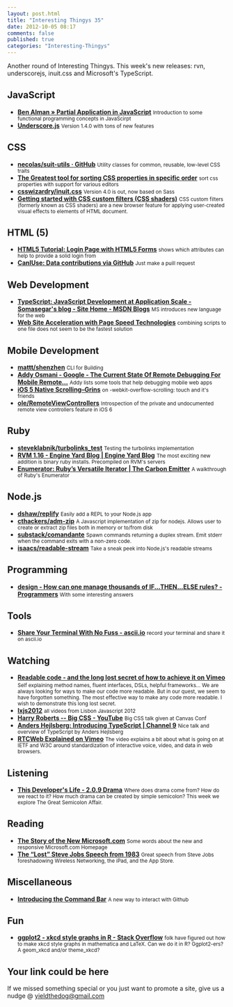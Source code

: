 ```yaml
--- 
layout: post.html 
title: "Interesting Thingys 35" 
date: 2012-10-05 08:17 
comments: false 
published: true 
categories: "Interesting-Thingys" 
--- 
```

Another round of Interesting Thingys. This week's new releases: rvn, underscorejs, inuit.css and Microsoft's TypeScript.

<!-- More -->

## JavaScript

- **[Ben Alman » Partial Application in JavaScript](http://benalman.com/news/2012/09/partial-application-in-javascript/)**
    <small>Introduction to some functional programming concepts in JavaScirpt</small>
- **[Underscore.js](http://underscorejs.org/#changelog)**
    <small>Version 1.4.0 with tons of new features</small>
 
## CSS

- **[necolas/suit-utils · GitHub](https://github.com/necolas/suit-utils)**
    <small>Utility classes for common, reusable, low-level CSS traits</small>
- **[The Greatest tool for sorting CSS properties in specific order](http://csscomb.com/)**
    <small>sort css properties with support for various editors</small>
- **[csswizardry/inuit.css](https://github.com/csswizardry/inuit.css)**
    <small>Version 4.0 is out, now based on Sass</small>
- **[Getting started with CSS custom filters (CSS shaders)](http://alteredqualia.com/css-shaders/article/)**
    <small>CSS custom filters (formerly known as CSS shaders) are a new browser feature for applying user-created visual effects to elements of HTML document.</small>
 
## HTML (5)

- **[HTML5 Tutorial: Login Page with HTML5 Forms](http://www.hongkiat.com/blog/html5-loginpage/)**
    <small>shows which attributes can help to provide a solid login from</small>
- **[CanIUse: Data contributions via GitHub](http://caniuse.com/feed/136)**
    <small>Just make a puill request</small>
 
## Web Development

- **[TypeScript: JavaScript Development at Application Scale - Somasegar's blog - Site Home - MSDN Blogs](http://blogs.msdn.com/b/somasegar/archive/2012/10/01/typescript-javascript-development-at-application-scale.aspx)**
    <small>MS introduces new language for the web</small>
- **[Web Site Acceleration with Page Speed Technologies](http://pagespeed-velocity2011.appspot.com/#1)**
    <small>combining scripts to one file does not seem to be the fastest solution</small>
 
## Mobile Development

- **[mattt/shenzhen](https://github.com/mattt/shenzhen)**
    <small>CLI for Building </small>
- **[Addy Osmani - Google - The Current State Of Remote Debugging For Mobile Remote…](https://plus.google.com/u/0/115133653231679625609/posts/Px3bQdQ2HDu)**
    <small>Addy lists some tools that help debugging mobile web apps</small>
- **[iOS 5 Native Scrolling–Grins](http://cantina.co/2012/03/06/ios-5-native-scrolling-grins-and-gothcas/)**
    <small>on -webkit-overflow-scrolling: touch and it's friends</small>
- **[ole/RemoteViewControllers](https://github.com/ole/RemoteViewControllers)**
    <small>Introspection of the private and undocumented remote view controllers feature in iOS 6</small>
 
## Ruby

- **[steveklabnik/turbolinks_test](https://github.com/steveklabnik/turbolinks_test)**
    <small>Testing the turbolinks implementation</small>
- **[RVM 1.16 - Engine Yard Blog | Engine Yard Blog](http://www.engineyard.com/blog/2012/rvm-1-16/)**
    <small>The most exciting new addition is binary ruby installs. Precompiled on RVM's servers</small>
- **[Enumerator: Ruby’s Versatile Iterator | The Carbon Emitter](http://blog.carbonfive.com/2012/10/02/enumerator-rubys-versatile-iterator/)**
    <small>A walkthrough of Ruby's Enumerator</small>
 
## Node.js

- **[dshaw/replify](https://github.com/dshaw/replify)**
    <small>Easily add a REPL to your Node.js app</small>
- **[cthackers/adm-zip](https://github.com/cthackers/adm-zip)**
    <small>A Javascript implementation of zip for nodejs. Allows user to create or extract zip files both in memory or to/from disk </small>
- **[substack/comandante](https://github.com/substack/comandante)**
    <small>Spawn commands returning a duplex stream. Emit stderr when the command exits with a non-zero code. </small>
- **[isaacs/readable-stream](https://github.com/isaacs/readable-stream)**
    <small>Take a sneak peek into Node.js's readable streams</small>
 
## Programming

- **[design - How can one manage thousands of IF...THEN...ELSE rules? - Programmers](http://programmers.stackexchange.com/questions/103659/how-can-one-manage-thousands-of-if-then-else-rules)**
    <small>With some interesting answers</small>
 
## Tools

- **[Share Your Terminal With No Fuss - ascii.io](http://ascii.io/)**
    <small>record your terminal and share it on ascii.io</small>
 
## Watching

- **[Readable code - and the long lost secret of how to achieve it on Vimeo](http://vimeo.com/49484333)**
    <small>Self explaining method names, fluent interfaces, DSLs, helpful frameworks... We are always looking for ways to make our code more readable. But in our quest, we seem to have forgotten something. The most effective way to make any code more readable. I wish to demonstrate this long lost secret.</small>
- **[lxjs2012](http://www.youtube.com/user/lxjs2012)**
    <small>all videos from Lisbon Javascript 2012</small>
- **[Harry Roberts -- Big CSS - YouTube](http://www.youtube.com/watch?v=R-BX4N8egEc)**
    <small>Big CSS talk given at Canvas Conf</small>
- **[Anders Hejlsberg: Introducing TypeScript | Channel 9](http://channel9.msdn.com/posts/Anders-Hejlsberg-Introducing-TypeScript)**
    <small>Nice talk and overview of TypeScript by Anders Hejlsberg</small>
- **[RTCWeb Explained on Vimeo](http://vimeo.com/47682405)**
    <small>The video explains a bit about what is going on at IETF and W3C around standardization of interactive voice, video, and data in web browsers.</small>
 
## Listening

- **[This Developer's Life - 2.0.9 Drama](http://thisdeveloperslife.com/post/2-0-9-drama)**
    <small>Where does drama come from? How do we react to it? How much drama can be created by simple semicolon? This week we explore The Great Semicolon Affair. </small>
 
## Reading

- **[The Story of the New Microsoft.com](http://rainypixels.com/words/the-story-of-the-new-microsoft-com/)**
    <small>Some words about the new and responsive Microsoft.com Homepage</small>
- **[The “Lost” Steve Jobs Speech from 1983](http://lifelibertytech.com/2012/10/02/the-lost-steve-jobs-speech-from-1983-foreshadowing-wireless-networking-the-ipad-and-the-app-store/)**
    <small>Great speech from Steve Jobs foreshadowing Wireless Networking, the iPad, and the App Store.</small>
 
## Miscellaneous

- **[Introducing the Command Bar](https://github.com/blog/1264-introducing-the-command-bar)**
    <small>A new way to interact with Github</small>
 
## Fun

- **[ggplot2 - xkcd style graphs in R - Stack Overflow](http://stackoverflow.com/questions/12675147/xkcd-style-graphs-in-r?newsletter=1)**
    <small>folk have figured out how to make xkcd style graphs in mathematica and LaTeX. Can we do it in R? Ggplot2-ers? A geom_xkcd and/or theme_xkcd?</small>
 
## Your link could be here

If we missed something special or you just want to promote a site, give us a nudge @ <a href='&#109;&#97;&#105;&#108;t&#111;&#58;%7&#57;&#105;eld&#116;%68%65do%67&#64;gmail&#37;2&#69;c&#37;6&#70;m'>y&#105;eldt&#104;&#101;dog&#64;&#103;mail&#46;&#99;&#111;m</a>
